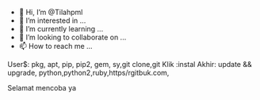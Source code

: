 - 👋 Hi, I’m @Tilahpml
- 👀 I’m interested in ...
- 🌱 I’m currently learning ...
- 💞️ I’m looking to collaborate on ...
- 📫 How to reach me ...

User$: pkg, apt, pip, pip2, gem, sy,git clone,git
Klik :instal
Akhir: update && upgrade, python,python2,ruby,https/rgitbuk.com, 

Selamat mencoba ya 
